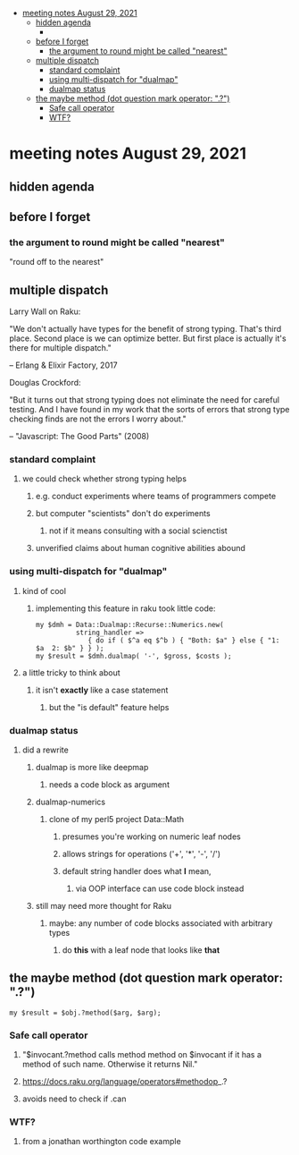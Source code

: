 - [meeting notes August 29, 2021](#org3d4f533)
  - [hidden agenda](#org5efb906)
    - [](#org29caa10)
  - [before I forget](#org186f63f)
    - [the argument to round might be called "nearest"](#orge388a42)
  - [multiple dispatch](#orgc75808c)
    - [standard complaint](#org4735714)
    - [using multi-dispatch for "dualmap"](#org82d4c35)
    - [dualmap status](#org1cceab4)
  - [the maybe method (dot question mark operator: ".?")](#org7494fe7)
    - [Safe call operator](#org4602468)
    - [WTF?](#orgfb38c87)


<a id="org3d4f533"></a>

# meeting notes August 29, 2021


<a id="org5efb906"></a>

## hidden agenda


<a id="org29caa10"></a>

### 


<a id="org186f63f"></a>

## before I forget


<a id="orge388a42"></a>

### the argument to round might be called "nearest"

"round off to the nearest"


<a id="orgc75808c"></a>

## multiple dispatch

Larry Wall on Raku:

"We don't actually have types for the benefit of strong typing. That's third place. Second place is we can optimize better. But first place is actually it's there for multiple dispatch."

&#x2013; Erlang & Elixir Factory, 2017

Douglas Crockford:

"But it turns out that strong typing does not eliminate the need for careful testing. And I have found in my work that the sorts of errors that strong type checking finds are not the errors I worry about."

&#x2013; "Javascript: The Good Parts" (2008)


<a id="org4735714"></a>

### standard complaint

1.  we could check whether strong typing helps

    1.  e.g. conduct experiments where teams of programmers compete
    
    2.  but computer "scientists" don't do experiments
    
        1.  not if it means consulting with a social scienctist
    
    3.  unverified claims about human cognitive abilities abound


<a id="org82d4c35"></a>

### using multi-dispatch for "dualmap"

1.  kind of cool

    1.  implementing this feature in raku took little code:
    
        ```perl6
        my $dmh = Data::Dualmap::Recurse::Numerics.new( 
                  string_handler => 
                     { do if ( $^a eq $^b ) { "Both: $a" } else { "1: $a  2: $b" } } );
        my $result = $dmh.dualmap( '-', $gross, $costs );
        ```

2.  a little tricky to think about

    1.  it isn't **exactly** like a case statement
    
        1.  but the "is default" feature helps


<a id="org1cceab4"></a>

### dualmap status

1.  did a rewrite

    1.  dualmap is more like deepmap
    
        1.  needs a code block as argument
    
    2.  dualmap-numerics
    
        1.  clone of my perl5 project Data::Math
        
            1.  presumes you're working on numeric leaf nodes
            
            2.  allows strings for operations ('+', '\*', '-', '/')
            
            3.  default string handler does what **I** mean,
            
                1.  via OOP interface can use code block instead
    
    3.  still may need more thought for Raku
    
        1.  maybe: any number of code blocks associated with arbitrary types
        
            1.  do **this** with a leaf node that looks like **that**


<a id="org7494fe7"></a>

## the maybe method (dot question mark operator: ".?")

```perl6
my $result = $obj.?method($arg, $arg);
```


<a id="org4602468"></a>

### Safe call operator

1.  "$invocant.?method calls method method on $invocant if it has a method of such name. Otherwise it returns Nil."

2.  <https://docs.raku.org/language/operators#methodop>\_.?

3.  avoids need to check if .can


<a id="orgfb38c87"></a>

### WTF?

1.  from a jonathan worthington code example

